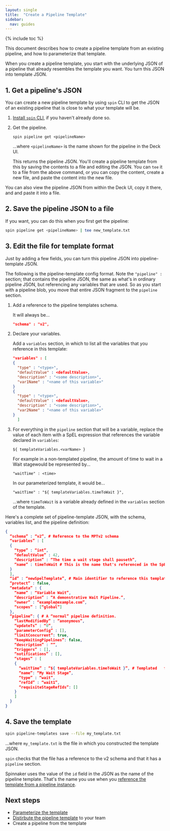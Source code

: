 ```yaml
---
layout: single
title:  "Create a Pipeline Template"
sidebar:
  nav: guides
---
```


{% include toc %}

This document describes how to create a pipeline template from an existing
pipeline, and how to parameterize that template.

When you create a pipeline template, you start with the underlying JSON of a
pipeline that already resembles the template you want. You turn this JSON into
template JSON.

<!--
## The high-level process

Here's a brief look at the process described in this doc. The detailed process
starts [below](#get-a-pipelines-json).

1. [Get the JSON blob](#get_a_pipelines_json) from an existing pipeline that is close to what your
template will be.

1. Examine the JSON to determine the fields you want to parameterize.

1. Save the pipeline JSON into a file.

1. Edit the file to indicate the variables for the template.

1. Save the JSON as a pipeline template.

1. Make the template available to your team.

-->

## 1. Get a pipeline's JSON

You can create a new pipeline template by using `spin` CLI to get the JSON of
an existing pipeline that is close to what your template will be.

1. [Install `spin` CLI](/guides/spin/cli/), if you haven't already done so.

1. Get the pipeline.

   ```
   spin pipeline get <pipelineName>
   ```

   ...where `<pipelineName>` is the name shown for the pipeline in the Deck UI.

   This returns the pipeline JSON. You'll create a pipeline template from this by
   saving the contents to a file and editing the JSON. You can `tee` it to a file
   from the above command, or you can copy the content, create a new file, and
   paste the content into the new file.

You can also view the pipeline JSON from within the Deck UI, copy it there, and
and paste it into a file.

## 2. Save the pipeline JSON to a file

If you want, you can do this when you first get the pipeline:

```bash
spin pipeline get <pipelineName> | tee new_template.txt
```

## 3. Edit the file for template format

Just by adding a few fields, you can turn this pipeline JSON into
pipeline-template JSON.

The following is the pipeline-template config format. Note the `"pipeline" :`
section; that contains the pipeline JSON, the same as what's in ordinary
pipeline JSON, but referencing any variables that are used. So as you start
with a pipeline blob, you move that entire JSON fragment to the `pipeline`
section.

1. Add a reference to the pipeline templates schema.

   It will always be...

   ```json
   "schema" : "v2",
   ```

1. Declare your variables.

   Add a `variables` section, in which to list all the variables that you
   reference in this template:

   ```json
   "variables" : [
   {
     "type" : "<type>",
     "defaultValue" : <defaultValue>,
     "description" : "<some description>",
     "var1Name" : "<name of this variable>"
   } 
   {
     "type" : "<type>",
     "defaultValue" : <defaultValue>,
     "description" : "<some description>",
     "var2Name" : "<name of this variable>"
   }
     ]
   ```

1. For everything in the `pipeline` section that will be a variable, replace
the value of each item with a SpEL expression that references the variable
declared in `variables`:

   `${ templateVariables.<varName> }`

   For example in a non-templated pipeline, the amount of time to wait in a Wait
   stagewould be represented by...

   `"waitTime" : <time>`

   In our parameterized template, it would be...

   `"waitTime" : "${ templateVariables.timeToWait }",`

   ...where `timeToWait` is a variable already defined in the `variables`
   section of the template.

Here's a complete set of pipeline-template JSON, with the schema, variables
list, and the pipeline definition:

```json
{
  “schema” : “v2”, # Reference to the MPTv2 schema
  “variables” : [
  {
    “type” : “int”,
    “defaultValue” : 42,
    “description” : “The time a wait stage shall pauseth”,
    “name” : timeToWait # This is the name that's referenced in the SpEL expression later
  }
  ],
  “id” : “newSpelTemplate”, # Main identifier to reference this template from instance
  “protect” : false,
  “metadata” : {
    “name” : “Variable Wait”,
    “description” : “A demonstrative Wait Pipeline.”,
    “owner” : “example@example.com”,
    “scopes” : [“global”]
  },
  “pipeline”: { # A “normal” pipeline definition.
    “lastModifiedBy” : “anonymous”,
    “updateTs” : “0”,
    “parameterConfig” : [],
    “limitConcurrent”: true,
    “keepWaitingPipelines”: false,
    “description” : “”,
    “triggers” : [],
    “notifications” : [],
    “stages” : [
    {
      “waitTime” : “${ templateVariables.timeToWait }”, # Templated   field.
      “name”: “My Wait Stage”,
      “type” : “wait”,
      “refId” : “wait1”,
      “requisiteStageRefIds”: []
    }
    ]
  }
}
```

## 4. Save the template

```bash
spin pipeline-templates save --file my_template.txt
```

...where `my_template.txt` is the file in which you constructed the template JSON. 

`spin` checks that the file has a reference to the v2 schema and that it has a `pipeline` section.

Spinnaker uses the value of the `id` field in the JSON as the name of the
pipeline template. That's the name you use when you [reference the template
from a pipeline instance](/guides/user/pipeline/pipeline-templates/instantiate/).


## Next steps

* [Parameterize the template](/guides/user/pipeline/pipeline-templates/parameterize/)
* [Distirbute the pipeline template](/guides/user/pipeline/pipeline-templates/distribute/) to your team
* Create a pipeline from the template

